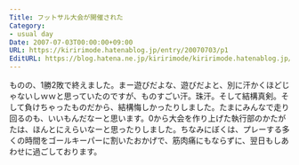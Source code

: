 ```yaml
---
Title: フットサル大会が開催された
Category:
- usual day
Date: 2007-07-03T00:00:00+09:00
URL: https://kiririmode.hatenablog.jp/entry/20070703/p1
EditURL: https://blog.hatena.ne.jp/kiririmode/kiririmode.hatenablog.jp/atom/entry/8454420450078217146
---
```


ものの、1勝2敗で終えました。まー遊びだよな、遊びだよと、別に汗かくほどじゃないしｗｗと思っていたのですが、ものすごい汗。珠汗。そして結構真剣。そして負けちゃったものだから、結構悔しかったりしました。たまにみんなで走り回るのも、いいもんだなーと思います。0から大会を作り上げた執行部のかたがたは、ほんとにえらいなーと思ったりしました。ちなみにぼくは、プレーする多くの時間をゴールキーパーに割いたおかげで、筋肉痛にもならずに、翌日もしあわせに過ごしております。
